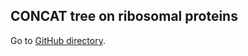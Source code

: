 ## CONCAT tree on ribosomal proteins

Go to [GitHub directory](https://github.com/biocore/wol/tree/master/data/trees/concat/rpls).
